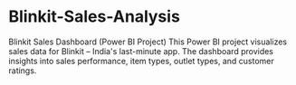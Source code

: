# Blinkit-Sales-Analysis
Blinkit Sales Dashboard (Power BI Project)  This Power BI project visualizes sales data for Blinkit – India's last-minute app. The dashboard provides insights into sales performance, item types, outlet types, and customer ratings.
